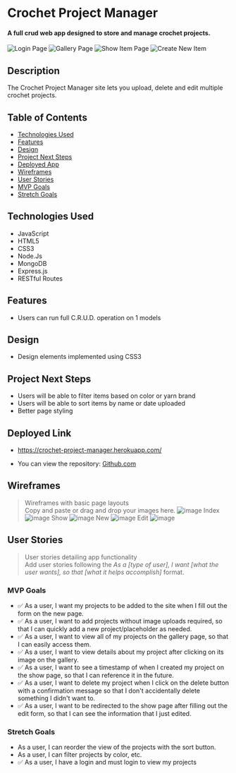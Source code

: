 # Crochet Project Manager

#### A full crud web app designed to store and manage crochet projects.
<img src="https://i.imgur.com/MRxQwmT.png" alt="Login Page"/>
<img src="https://i.imgur.com/DWPxRfN.png" alt="Gallery Page"/>
<img src="https://i.imgur.com/QeEhTaX.png" alt="Show Item Page"/>
<img src="https://i.imgur.com/zgFH1sH.png" alt="Create New Item"/>

## Description
The Crochet Project Manager site lets you upload, delete and edit multiple crochet projects.

## Table of Contents
* [Technologies Used](#technologiesused)
* [Features](#features)
* [Design](#design)
* [Project Next Steps](#nextsteps)
* [Deployed App](#deployment)
* [Wireframes](#wireframes)
* [User Stories](#user-stories)
* [MVP Goals](#mvp-goals)
* [Stretch Goals](#stretch-goals)


## <a name="technologiesused"></a>Technologies Used
* JavaScript
* HTML5
* CSS3
* Node.Js
* MongoDB
* Express.js
* RESTful Routes


## Features
* Users can run full C.R.U.D. operation on 1 models


## <a name="design"></a>Design
* Design elements implemented using CSS3


## <a name="nextsteps"></a>Project Next Steps
* Users will be able to filter items based on color or yarn brand
* Users will be able to sort items by name or date uploaded
* Better page styling


## <a name="deployment"></a>Deployed Link
* https://crochet-project-manager.herokuapp.com/

* You can view the repository:
[Github.com](https://github.com/markjt031/project2)

## <a name="wireframes"></a>Wireframes
> Wireframes with basic page layouts<br />
> Copy and paste or drag and drop your images here.
![image](https://media.git.generalassemb.ly/user/46786/files/70d0936d-a6f7-4b33-b415-9620b9f1c709)
Index
![image](https://media.git.generalassemb.ly/user/46786/files/c1839cfa-0e87-4077-b08f-1d18efd66ae6)
Show
![image](https://media.git.generalassemb.ly/user/46786/files/c33aad28-e961-43a3-afd9-cf164785ca35)
New
![image](https://media.git.generalassemb.ly/user/46786/files/4f1d3b13-79c2-405e-b419-c0a5fa41110b)
Edit
![image](https://media.git.generalassemb.ly/user/46786/files/c608cf16-e26f-446d-a0f4-43cb393076ff)




## <a name=user-stories></a>User Stories
> User stories detailing app functionality<br />
> Add user stories following the _As a [type of user], I want [what the user wants], so that [what it helps accomplish]_ format.

### <a name=mvp-goals></a>MVP Goals

- :white_check_mark: As a user, I want my projects to be added to the site when I fill out the form on the new page.<br/>
- :white_check_mark: As a user, I want to add projects without image uploads required, so that I can quickly add a new project/placeholder as needed.<br />
- :white_check_mark: As a user, I want to view all of my projects on the gallery page, so that I can easily access them.<br />
- :white_check_mark: As a user, I want to view details about my project after clicking on its image on the gallery.<br />
- :white_check_mark: As a user, I want to see a timestamp of when I created my project on the show page, so that I can reference it in the future.<br />
- :white_check_mark: As a user, I want to delete my project when I click on the delete button with a confirmation message so that I don't accidentally delete something I didn't want to.<br />
- :white_check_mark: As a user, I want to be redirected to the show page after filling out the edit form, so that I can see the information that I just edited.<br />



### <a name=stretch-goals></a>Stretch Goals
- As a user, I can reorder the view of the projects with the sort button.<br />
- As a user, I can filter projects by color, etc.<br />
- :white_check_mark: As a user, I have a login and must login to view my projects<br />

    

